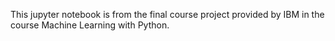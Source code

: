 This jupyter notebook is from the final course project provided by IBM in the course Machine Learning with Python.
